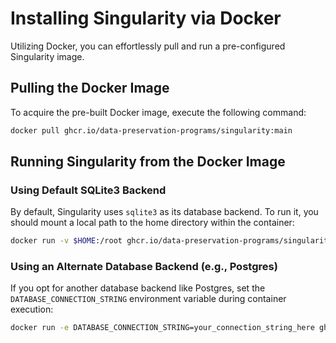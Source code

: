 # Installing Singularity via Docker

Utilizing Docker, you can effortlessly pull and run a pre-configured Singularity image.

## Pulling the Docker Image

To acquire the pre-built Docker image, execute the following command:

```bash
docker pull ghcr.io/data-preservation-programs/singularity:main
```

## Running Singularity from the Docker Image
### Using Default SQLite3 Backend

By default, Singularity uses `sqlite3` as its database backend. To run it, you should mount a local path to the home directory within the container:

```bash
docker run -v $HOME:/root ghcr.io/data-preservation-programs/singularity:main -h
```

### Using an Alternate Database Backend (e.g., Postgres)

If you opt for another database backend like Postgres, set the `DATABASE_CONNECTION_STRING` environment variable during container execution:
```bash
docker run -e DATABASE_CONNECTION_STRING=your_connection_string_here ghcr.io/data-preservation-programs/singularity:main -h
```
